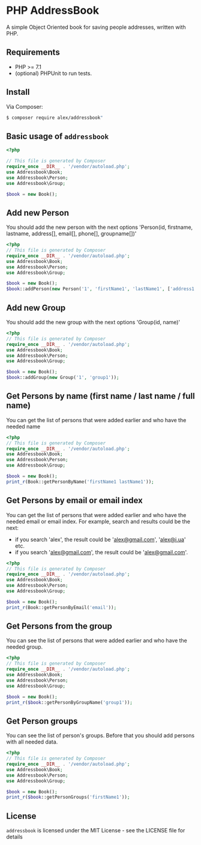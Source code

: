 # PHP AddressBook

A simple Object Oriented book for saving people addresses, written with PHP.

## Requirements

* PHP >= 7.1
* (optional) PHPUnit to run tests.

## Install

Via Composer:

```bash
$ composer require alex/addressbook"
```

## Basic usage of `addressbook`

```php
<?php

// This file is generated by Composer
require_once __DIR__ . '/vendor/autoload.php';
use Addressbook\Book;
use Addressbook\Person;
use Addressbook\Group;

$book = new Book();
```

## Add new Person
You should add the new person with the next options 'Person(id, firstname, lastname, address[], email[], phone[], groupname[])'
```php
<?php
// This file is generated by Composer
require_once __DIR__ . '/vendor/autoload.php';
use Addressbook\Book;
use Addressbook\Person;
use Addressbook\Group;

$book = new Book();
$book::addPerson(new Person('1', 'firstName1', 'lastName1', ['address1', 'address2', 'address3'], ['email1@dgdfg', 'email2', 'email3'], ['phone1', 'phone2', 'phone3'], ['group1', 'group2', 'group3']));
```

## Add new Group
You should add the new group with the next options 'Group(id, name)'
```php
<?php
// This file is generated by Composer
require_once __DIR__ . '/vendor/autoload.php';
use Addressbook\Book;
use Addressbook\Person;
use Addressbook\Group;

$book = new Book();
$book::addGroup(new Group('1', 'group1'));
```

## Get Persons by name (first name / last name / full name)
You can get the list of persons that were added earlier and who have the needed name
```php
<?php
// This file is generated by Composer
require_once __DIR__ . '/vendor/autoload.php';
use Addressbook\Book;
use Addressbook\Person;
use Addressbook\Group;

$book = new Book();
print_r(Book::getPersonByName('firstName1 lastName1'));
```

## Get Persons by email or email index
You can get the list of persons that were added earlier and who have the needed email or email index. 
For example, search and results could be the next:
- if you search 'alex', the result could be 'alex@gmail.com', 'alex@i.ua' etc.
- if you search 'alex@gmail.com', the result could be 'alex@gmail.com'.
```php
<?php
// This file is generated by Composer
require_once __DIR__ . '/vendor/autoload.php';
use Addressbook\Book;
use Addressbook\Person;
use Addressbook\Group;

$book = new Book();
print_r(Book::getPersonByEmail('email'));
```

## Get Persons from the group
You can see the list of persons that were added earlier and who have the needed group. 
```php
<?php
// This file is generated by Composer
require_once __DIR__ . '/vendor/autoload.php';
use Addressbook\Book;
use Addressbook\Person;
use Addressbook\Group;

$book = new Book();
print_r($book::getPersonByGroupName('group1'));
```

## Get Person groups
You can see the list of person's groups. Before that you should add persons with all needed data. 
```php
<?php
// This file is generated by Composer
require_once __DIR__ . '/vendor/autoload.php';
use Addressbook\Book;
use Addressbook\Person;
use Addressbook\Group;

$book = new Book();
print_r($book::getPersonGroups('firstName1'));
```
## License

`addressbook` is licensed under the MIT License - see the LICENSE file for details
